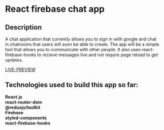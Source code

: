 # React firebase chat app

## Description

A chat application that currently allows you to sign in with google
and chat in chatrooms that users will soon be able to create.
The app will be a simple tool that allows you to communicate with 
other people. It also uses react-firebase-hooks to recieve messages live
and not require page reload to get updates.

[LIVE-PREVIEW](https://monsy99.github.io/react-firebase-chat-app/)

## Technologies used to build this app so far:
__React.js__<br/>
__react-router-dom__<br/>
__@reduxjs/toolkit__<br/>
__Firebase__<br/>
__styled-components__<br/>
__react-firebase-hooks__<br/>
